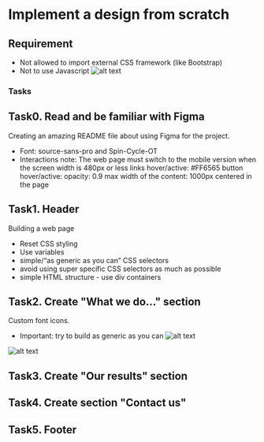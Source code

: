 
# Implement a design from scratch

## Requirement
* Not allowed to import external CSS framework (like Bootstrap)
* Not to use Javascript
![alt text](https://s3.eu-west-3.amazonaws.com/hbtn.intranet/uploads/medias/2020/2/60df485eb772ecbad54a.jpg?X-Amz-Algorithm=AWS4-HMAC-SHA256&X-Amz-Credential=AKIA4MYA5JM5DUTZGMZG%2F20250221%2Feu-west-3%2Fs3%2Faws4_request&X-Amz-Date=20250221T125129Z&X-Amz-Expires=86400&X-Amz-SignedHeaders=host&X-Amz-Signature=43a5868c0ece9807415f4e6390828319575c5547f269362cc7b029106114d7be)

### Tasks
## Task0. Read and be familiar with Figma
Creating an amazing README file about using Figma for the project.
  * Font: source-sans-pro and Spin-Cycle-OT
  * Interactions note:
    The web page must switch to the mobile version when the screen width is 480px or less
    links hover/active: #FF6565
    button hover/active: opacity: 0.9
    max width of the content: 1000px centered in the page
  

## Task1. Header
Building a web page
  * Reset CSS styling
  * Use variables
  * simple/“as generic as you can” CSS selectors
  * avoid using super specific CSS selectors as much as possible
  * simple HTML structure - use div containers



## Task2. Create "What we do..." section
Custom font icons.
  * Important: try to build as generic as you can
![alt text](https://s3.eu-west-3.amazonaws.com/hbtn.intranet/uploads/medias/2020/3/4a93441c93989ad7ea72.gif?X-Amz-Algorithm=AWS4-HMAC-SHA256&amp;X-Amz-Credential=AKIA4MYA5JM5DUTZGMZG%2F20250221%2Feu-west-3%2Fs3%2Faws4_request&amp;X-Amz-Date=20250221T125129Z&amp;X-Amz-Expires=86400&amp;X-Amz-SignedHeaders=host&amp;X-Amz-Signature=0aefeee2a8998e1d801f2a01d800b650c904786734027c12b518d18ab6842187)

![alt text](https://s3.eu-west-3.amazonaws.com/hbtn.intranet/uploads/medias/2020/3/75a582f98640445a2dbf.gif?X-Amz-Algorithm=AWS4-HMAC-SHA256&X-Amz-Credential=AKIA4MYA5JM5DUTZGMZG%2F20250221%2Feu-west-3%2Fs3%2Faws4_request&X-Amz-Date=20250221T125129Z&X-Amz-Expires=86400&X-Amz-SignedHeaders=host&X-Amz-Signature=edb207b346ecaf5a94a34eb9b7af166ddaf8815ca8025569f2425d42c4202c08)

## Task3. Create "Our results" section

## Task4. Create section "Contact us"

## Task5. Footer